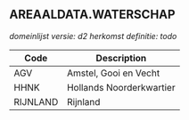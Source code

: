 ## AREAALDATA.WATERSCHAP

*domeinlijst versie: d2* *herkomst definitie: todo*

 |Code |Description	|
|	---	|	---	|
| AGV | Amstel, Gooi en Vecht |
| HHNK | Hollands Noorderkwartier |
| RIJNLAND | Rijnland |
